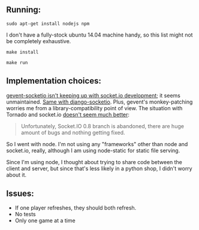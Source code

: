 Running:
--------

    sudo apt-get install nodejs npm

I don't have a fully-stock ubuntu 14.04 machine handy, so this list might not be completely exhaustive.

    make install

    make run

Implementation choices:
-----------------------

[gevent-socketio isn't keeping up with socket.io development](https://github.com/abourget/gevent-socketio/issues/192); it seems unmaintained.  [Same with django-socketio](https://github.com/stephenmcd/django-socketio/issues/19).  Plus, gevent's monkey-patching worries me from a library-compatibility point of view.  The situation with Tornado and socket.io [doesn't seem much better](https://github.com/MrJoes/tornadio2):

> Unfortunately, Socket.IO 0.8 branch is abandoned, there are huge amount of bugs and nothing getting fixed.

So I went with node.  I'm not using any "frameworks" other than node and socket.io, really, although I am using node-static for static file serving.

Since I'm using node, I thought about trying to share code between the client and server, but since that's less likely in a python shop, I didn't worry about it.

Issues:
-------
* If one player refreshes, they should both refresh.
* No tests
* Only one game at a time
